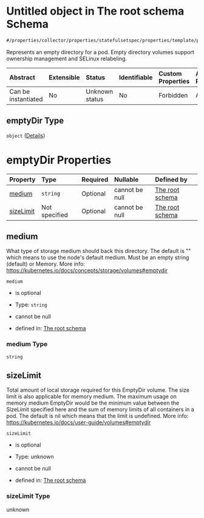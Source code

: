 # Untitled object in The root schema Schema

```txt
#/properties/collector/properties/statefulsetspec/properties/template/properties/spec/properties/volumes/items/properties/emptydir#/properties/collector/properties/statefulsetSpec/properties/template/properties/spec/properties/volumes/items/properties/emptyDir
```

Represents an empty directory for a pod. Empty directory volumes support ownership management and SELinux relabeling.

| Abstract            | Extensible | Status         | Identifiable | Custom Properties | Additional Properties | Access Restrictions | Defined In                                                        |
| :------------------ | :--------- | :------------- | :----------- | :---------------- | :-------------------- | :------------------ | :---------------------------------------------------------------- |
| Can be instantiated | No         | Unknown status | No           | Forbidden         | Allowed               | none                | [values.schema.json\*](values.schema.json "open original schema") |

## emptyDir Type

`object` ([Details](values-properties-the-collector-schema-properties-statefulsetspec-properties-template-properties-spec-properties-volumes-items-properties-emptydir.md))

# emptyDir Properties

| Property                | Type          | Required | Nullable       | Defined by                                                                                                                                                                                                                                                                                                                                                                                                                                                                                                     |
| :---------------------- | :------------ | :------- | :------------- | :------------------------------------------------------------------------------------------------------------------------------------------------------------------------------------------------------------------------------------------------------------------------------------------------------------------------------------------------------------------------------------------------------------------------------------------------------------------------------------------------------------- |
| [medium](#medium)       | `string`      | Optional | cannot be null | [The root schema](values-properties-the-collector-schema-properties-statefulsetspec-properties-template-properties-spec-properties-volumes-items-properties-emptydir-properties-medium.md "#/properties/collector/properties/statefulsetspec/properties/template/properties/spec/properties/volumes/items/properties/emptydir/properties/medium#/properties/collector/properties/statefulsetSpec/properties/template/properties/spec/properties/volumes/items/properties/emptyDir/properties/medium")          |
| [sizeLimit](#sizelimit) | Not specified | Optional | cannot be null | [The root schema](values-properties-the-collector-schema-properties-statefulsetspec-properties-template-properties-spec-properties-volumes-items-properties-emptydir-properties-sizelimit.md "#/properties/collector/properties/statefulsetspec/properties/template/properties/spec/properties/volumes/items/properties/emptydir/properties/sizelimit#/properties/collector/properties/statefulsetSpec/properties/template/properties/spec/properties/volumes/items/properties/emptyDir/properties/sizeLimit") |

## medium

What type of storage medium should back this directory. The default is "" which means to use the node's default medium. Must be an empty string (default) or Memory. More info: <https://kubernetes.io/docs/concepts/storage/volumes#emptydir>

`medium`

*   is optional

*   Type: `string`

*   cannot be null

*   defined in: [The root schema](values-properties-the-collector-schema-properties-statefulsetspec-properties-template-properties-spec-properties-volumes-items-properties-emptydir-properties-medium.md "#/properties/collector/properties/statefulsetspec/properties/template/properties/spec/properties/volumes/items/properties/emptydir/properties/medium#/properties/collector/properties/statefulsetSpec/properties/template/properties/spec/properties/volumes/items/properties/emptyDir/properties/medium")

### medium Type

`string`

## sizeLimit

Total amount of local storage required for this EmptyDir volume. The size limit is also applicable for memory medium. The maximum usage on memory medium EmptyDir would be the minimum value between the SizeLimit specified here and the sum of memory limits of all containers in a pod. The default is nil which means that the limit is undefined. More info: <https://kubernetes.io/docs/user-guide/volumes#emptydir>

`sizeLimit`

*   is optional

*   Type: unknown

*   cannot be null

*   defined in: [The root schema](values-properties-the-collector-schema-properties-statefulsetspec-properties-template-properties-spec-properties-volumes-items-properties-emptydir-properties-sizelimit.md "#/properties/collector/properties/statefulsetspec/properties/template/properties/spec/properties/volumes/items/properties/emptydir/properties/sizelimit#/properties/collector/properties/statefulsetSpec/properties/template/properties/spec/properties/volumes/items/properties/emptyDir/properties/sizeLimit")

### sizeLimit Type

unknown
